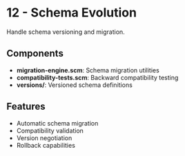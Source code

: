 # 12 - Schema Evolution

Handle schema versioning and migration.

## Components
- **migration-engine.scm**: Schema migration utilities
- **compatibility-tests.scm**: Backward compatibility testing
- **versions/**: Versioned schema definitions

## Features
- Automatic schema migration
- Compatibility validation
- Version negotiation
- Rollback capabilities
